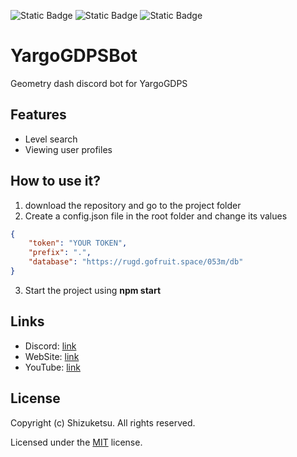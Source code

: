 ![Static Badge](https://img.shields.io/badge/v20.4.0-92a2ff?label=nodejs) ![Static Badge](https://img.shields.io/badge/MIT-92a2ff?label=license) ![Static Badge](https://img.shields.io/badge/v14.16.3-92a2ff?label=discord.js)
# YargoGDPSBot

Geometry dash discord bot for YargoGDPS

## Features
- Level search
- Viewing user profiles

## How to use it?
1. download the repository and go to the project folder
2. Create a config.json file in the root folder and change its values
```json
{
	"token": "YOUR TOKEN",
	"prefix": ".",
	"database": "https://rugd.gofruit.space/053m/db"
}
```
3. Start the project using __npm start__

## Links
- Discord: [link](https://discord.gg/EE2DtycSdz)
- WebSite: [link](https://yargogdpsofficial.github.io/)
- YouTube: [link](https://www.youtube.com/@YarGo_)

## License
Copyright (c) Shizuketsu. All rights reserved.

Licensed under the [MIT](LICENSE.md) license.